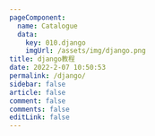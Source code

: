 ```yaml
---
pageComponent:
  name: Catalogue
  data:
    key: 010.django
    imgUrl: /assets/img/django.png
title: django教程
date: 2022-2-07 10:50:53
permalink: /django/
sidebar: false
article: false
comment: false
comments: false
editLink: false
---
```


